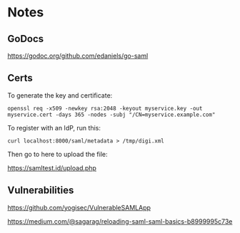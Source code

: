 # Notes

## GoDocs

<https://godoc.org/github.com/edaniels/go-saml>

## Certs

To generate the key and certificate:

```
openssl req -x509 -newkey rsa:2048 -keyout myservice.key -out myservice.cert -days 365 -nodes -subj "/CN=myservice.example.com"
```

To register with an IdP, run this:

```
curl localhost:8000/saml/metadata > /tmp/digi.xml
```

Then go to here to upload the file:

<https://samltest.id/upload.php>

## Vulnerabilities

<https://github.com/yogisec/VulnerableSAMLApp>

<https://medium.com/@sagarag/reloading-saml-saml-basics-b8999995c73e>
